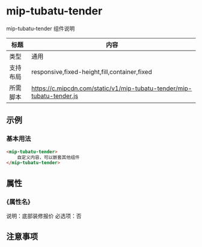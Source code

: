 # mip-tubatu-tender

mip-tubatu-tender 组件说明

标题|内容
----|----
类型|通用
支持布局|responsive,fixed-height,fill,container,fixed
所需脚本|https://c.mipcdn.com/static/v1/mip-tubatu-tender/mip-tubatu-tender.js

## 示例

### 基本用法
```html
<mip-tubatu-tender>
    自定义内容，可以嵌套其他组件
</mip-tubatu-tender>
```

## 属性

### {属性名}

说明：底部装修报价
必选项：否

## 注意事项 

